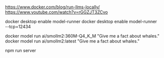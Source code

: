 https://www.docker.com/blog/run-llms-locally/
https://www.youtube.com/watch?v=rGGZJT3ZCvo

docker desktop enable model-runner
docker desktop enable model-runner --tcp=12434

docker model run ai/smollm2:360M-Q4_K_M "Give me a fact about whales."
docker model run ai/smollm2:latest "Give me a fact about whales."

npm run server

